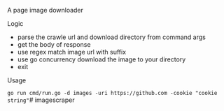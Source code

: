 A page image downloader


Logic

- parse the crawle url and download directory from command args
- get the body of response 
- use regex match image url with suffix
- use go concurrency download the image to your directory
- exit

Usage

`go run cmd/run.go -d images -uri https://github.com -cookie "cookie string"`#   i m a g e s c r a p e r  
 